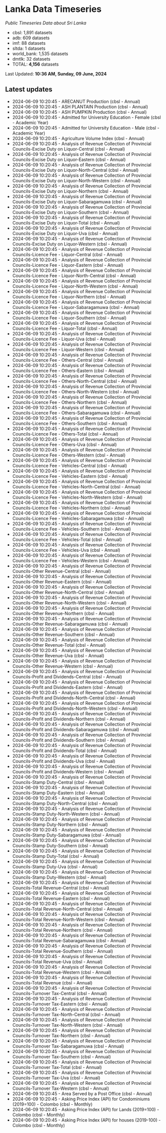 # Lanka Data Timeseries
*Public Timeseries Data about Sri Lanka*

* cbsl: 1,891 datasets
* adb: 609 datasets
* imf: 88 datasets
* sltda: 1 datasets
* world_bank: 1,535 datasets
* dmtlk: 32 datasets
* TOTAL: **4,156** datasets

Last Updated: **10:36 AM, Sunday, 09 June, 2024**

## Latest updates

* 2024-06-09 10:20:45 - ARECANUT Production (cbsl - Annual)
* 2024-06-09 10:20:45 - ASH PLANTAIN Production (cbsl - Annual)
* 2024-06-09 10:20:45 - ASH PUMPKIN Production (cbsl - Annual)
* 2024-06-09 10:20:45 - Admitted for University Education - Female (cbsl - Academic Year)
* 2024-06-09 10:20:45 - Admitted for University Education - Male (cbsl - Academic Year)
* 2024-06-09 10:20:45 - Agriculture Volume Index (cbsl - Annual)
* 2024-06-09 10:20:45 - Analysis of Revenue Collection of Provincial Councils-Excise Duty on Liquor-Central (cbsl - Annual)
* 2024-06-09 10:20:45 - Analysis of Revenue Collection of Provincial Councils-Excise Duty on Liquor-Eastern (cbsl - Annual)
* 2024-06-09 10:20:45 - Analysis of Revenue Collection of Provincial Councils-Excise Duty on Liquor-North-Central (cbsl - Annual)
* 2024-06-09 10:20:45 - Analysis of Revenue Collection of Provincial Councils-Excise Duty on Liquor-North-Western (cbsl - Annual)
* 2024-06-09 10:20:45 - Analysis of Revenue Collection of Provincial Councils-Excise Duty on Liquor-Northern (cbsl - Annual)
* 2024-06-09 10:20:45 - Analysis of Revenue Collection of Provincial Councils-Excise Duty on Liquor-Sabaragamuwa (cbsl - Annual)
* 2024-06-09 10:20:45 - Analysis of Revenue Collection of Provincial Councils-Excise Duty on Liquor-Southern (cbsl - Annual)
* 2024-06-09 10:20:45 - Analysis of Revenue Collection of Provincial Councils-Excise Duty on Liquor-Total (cbsl - Annual)
* 2024-06-09 10:20:45 - Analysis of Revenue Collection of Provincial Councils-Excise Duty on Liquor-Uva (cbsl - Annual)
* 2024-06-09 10:20:45 - Analysis of Revenue Collection of Provincial Councils-Excise Duty on Liquor-Western (cbsl - Annual)
* 2024-06-09 10:20:45 - Analysis of Revenue Collection of Provincial Councils-Licence Fee - Liquor-Central (cbsl - Annual)
* 2024-06-09 10:20:45 - Analysis of Revenue Collection of Provincial Councils-Licence Fee - Liquor-Eastern (cbsl - Annual)
* 2024-06-09 10:20:45 - Analysis of Revenue Collection of Provincial Councils-Licence Fee - Liquor-North-Central (cbsl - Annual)
* 2024-06-09 10:20:45 - Analysis of Revenue Collection of Provincial Councils-Licence Fee - Liquor-North-Western (cbsl - Annual)
* 2024-06-09 10:20:45 - Analysis of Revenue Collection of Provincial Councils-Licence Fee - Liquor-Northern (cbsl - Annual)
* 2024-06-09 10:20:45 - Analysis of Revenue Collection of Provincial Councils-Licence Fee - Liquor-Sabaragamuwa (cbsl - Annual)
* 2024-06-09 10:20:45 - Analysis of Revenue Collection of Provincial Councils-Licence Fee - Liquor-Southern (cbsl - Annual)
* 2024-06-09 10:20:45 - Analysis of Revenue Collection of Provincial Councils-Licence Fee - Liquor-Total (cbsl - Annual)
* 2024-06-09 10:20:45 - Analysis of Revenue Collection of Provincial Councils-Licence Fee - Liquor-Uva (cbsl - Annual)
* 2024-06-09 10:20:45 - Analysis of Revenue Collection of Provincial Councils-Licence Fee - Liquor-Western (cbsl - Annual)
* 2024-06-09 10:20:45 - Analysis of Revenue Collection of Provincial Councils-Licence Fee - Others-Central (cbsl - Annual)
* 2024-06-09 10:20:45 - Analysis of Revenue Collection of Provincial Councils-Licence Fee - Others-Eastern (cbsl - Annual)
* 2024-06-09 10:20:45 - Analysis of Revenue Collection of Provincial Councils-Licence Fee - Others-North-Central (cbsl - Annual)
* 2024-06-09 10:20:45 - Analysis of Revenue Collection of Provincial Councils-Licence Fee - Others-North-Western (cbsl - Annual)
* 2024-06-09 10:20:45 - Analysis of Revenue Collection of Provincial Councils-Licence Fee - Others-Northern (cbsl - Annual)
* 2024-06-09 10:20:45 - Analysis of Revenue Collection of Provincial Councils-Licence Fee - Others-Sabaragamuwa (cbsl - Annual)
* 2024-06-09 10:20:45 - Analysis of Revenue Collection of Provincial Councils-Licence Fee - Others-Southern (cbsl - Annual)
* 2024-06-09 10:20:45 - Analysis of Revenue Collection of Provincial Councils-Licence Fee - Others-Total (cbsl - Annual)
* 2024-06-09 10:20:45 - Analysis of Revenue Collection of Provincial Councils-Licence Fee - Others-Uva (cbsl - Annual)
* 2024-06-09 10:20:45 - Analysis of Revenue Collection of Provincial Councils-Licence Fee - Others-Western (cbsl - Annual)
* 2024-06-09 10:20:45 - Analysis of Revenue Collection of Provincial Councils-Licence Fee - Vehicles-Central (cbsl - Annual)
* 2024-06-09 10:20:45 - Analysis of Revenue Collection of Provincial Councils-Licence Fee - Vehicles-Eastern (cbsl - Annual)
* 2024-06-09 10:20:45 - Analysis of Revenue Collection of Provincial Councils-Licence Fee - Vehicles-North-Central (cbsl - Annual)
* 2024-06-09 10:20:45 - Analysis of Revenue Collection of Provincial Councils-Licence Fee - Vehicles-North-Western (cbsl - Annual)
* 2024-06-09 10:20:45 - Analysis of Revenue Collection of Provincial Councils-Licence Fee - Vehicles-Northern (cbsl - Annual)
* 2024-06-09 10:20:45 - Analysis of Revenue Collection of Provincial Councils-Licence Fee - Vehicles-Sabaragamuwa (cbsl - Annual)
* 2024-06-09 10:20:45 - Analysis of Revenue Collection of Provincial Councils-Licence Fee - Vehicles-Southern (cbsl - Annual)
* 2024-06-09 10:20:45 - Analysis of Revenue Collection of Provincial Councils-Licence Fee - Vehicles-Total (cbsl - Annual)
* 2024-06-09 10:20:45 - Analysis of Revenue Collection of Provincial Councils-Licence Fee - Vehicles-Uva (cbsl - Annual)
* 2024-06-09 10:20:45 - Analysis of Revenue Collection of Provincial Councils-Licence Fee - Vehicles-Western (cbsl - Annual)
* 2024-06-09 10:20:45 - Analysis of Revenue Collection of Provincial Councils-Other Revenue-Central (cbsl - Annual)
* 2024-06-09 10:20:45 - Analysis of Revenue Collection of Provincial Councils-Other Revenue-Eastern (cbsl - Annual)
* 2024-06-09 10:20:45 - Analysis of Revenue Collection of Provincial Councils-Other Revenue-North-Central (cbsl - Annual)
* 2024-06-09 10:20:45 - Analysis of Revenue Collection of Provincial Councils-Other Revenue-North-Western (cbsl - Annual)
* 2024-06-09 10:20:45 - Analysis of Revenue Collection of Provincial Councils-Other Revenue-Northern (cbsl - Annual)
* 2024-06-09 10:20:45 - Analysis of Revenue Collection of Provincial Councils-Other Revenue-Sabaragamuwa (cbsl - Annual)
* 2024-06-09 10:20:45 - Analysis of Revenue Collection of Provincial Councils-Other Revenue-Southern (cbsl - Annual)
* 2024-06-09 10:20:45 - Analysis of Revenue Collection of Provincial Councils-Other Revenue-Total (cbsl - Annual)
* 2024-06-09 10:20:45 - Analysis of Revenue Collection of Provincial Councils-Other Revenue-Uva (cbsl - Annual)
* 2024-06-09 10:20:45 - Analysis of Revenue Collection of Provincial Councils-Other Revenue-Western (cbsl - Annual)
* 2024-06-09 10:20:45 - Analysis of Revenue Collection of Provincial Councils-Profit and Dividends-Central (cbsl - Annual)
* 2024-06-09 10:20:45 - Analysis of Revenue Collection of Provincial Councils-Profit and Dividends-Eastern (cbsl - Annual)
* 2024-06-09 10:20:45 - Analysis of Revenue Collection of Provincial Councils-Profit and Dividends-North-Central (cbsl - Annual)
* 2024-06-09 10:20:45 - Analysis of Revenue Collection of Provincial Councils-Profit and Dividends-North-Western (cbsl - Annual)
* 2024-06-09 10:20:45 - Analysis of Revenue Collection of Provincial Councils-Profit and Dividends-Northern (cbsl - Annual)
* 2024-06-09 10:20:45 - Analysis of Revenue Collection of Provincial Councils-Profit and Dividends-Sabaragamuwa (cbsl - Annual)
* 2024-06-09 10:20:45 - Analysis of Revenue Collection of Provincial Councils-Profit and Dividends-Southern (cbsl - Annual)
* 2024-06-09 10:20:45 - Analysis of Revenue Collection of Provincial Councils-Profit and Dividends-Total (cbsl - Annual)
* 2024-06-09 10:20:45 - Analysis of Revenue Collection of Provincial Councils-Profit and Dividends-Uva (cbsl - Annual)
* 2024-06-09 10:20:45 - Analysis of Revenue Collection of Provincial Councils-Profit and Dividends-Western (cbsl - Annual)
* 2024-06-09 10:20:45 - Analysis of Revenue Collection of Provincial Councils-Stamp Duty-Central (cbsl - Annual)
* 2024-06-09 10:20:45 - Analysis of Revenue Collection of Provincial Councils-Stamp Duty-Eastern (cbsl - Annual)
* 2024-06-09 10:20:45 - Analysis of Revenue Collection of Provincial Councils-Stamp Duty-North-Central (cbsl - Annual)
* 2024-06-09 10:20:45 - Analysis of Revenue Collection of Provincial Councils-Stamp Duty-North-Western (cbsl - Annual)
* 2024-06-09 10:20:45 - Analysis of Revenue Collection of Provincial Councils-Stamp Duty-Northern (cbsl - Annual)
* 2024-06-09 10:20:45 - Analysis of Revenue Collection of Provincial Councils-Stamp Duty-Sabaragamuwa (cbsl - Annual)
* 2024-06-09 10:20:45 - Analysis of Revenue Collection of Provincial Councils-Stamp Duty-Southern (cbsl - Annual)
* 2024-06-09 10:20:45 - Analysis of Revenue Collection of Provincial Councils-Stamp Duty-Total (cbsl - Annual)
* 2024-06-09 10:20:45 - Analysis of Revenue Collection of Provincial Councils-Stamp Duty-Uva (cbsl - Annual)
* 2024-06-09 10:20:45 - Analysis of Revenue Collection of Provincial Councils-Stamp Duty-Western (cbsl - Annual)
* 2024-06-09 10:20:45 - Analysis of Revenue Collection of Provincial Councils-Total Revenue-Central (cbsl - Annual)
* 2024-06-09 10:20:45 - Analysis of Revenue Collection of Provincial Councils-Total Revenue-Eastern (cbsl - Annual)
* 2024-06-09 10:20:45 - Analysis of Revenue Collection of Provincial Councils-Total Revenue-North-Central (cbsl - Annual)
* 2024-06-09 10:20:45 - Analysis of Revenue Collection of Provincial Councils-Total Revenue-North-Western (cbsl - Annual)
* 2024-06-09 10:20:45 - Analysis of Revenue Collection of Provincial Councils-Total Revenue-Northern (cbsl - Annual)
* 2024-06-09 10:20:45 - Analysis of Revenue Collection of Provincial Councils-Total Revenue-Sabaragamuwa (cbsl - Annual)
* 2024-06-09 10:20:45 - Analysis of Revenue Collection of Provincial Councils-Total Revenue-Southern (cbsl - Annual)
* 2024-06-09 10:20:45 - Analysis of Revenue Collection of Provincial Councils-Total Revenue-Uva (cbsl - Annual)
* 2024-06-09 10:20:45 - Analysis of Revenue Collection of Provincial Councils-Total Revenue-Western (cbsl - Annual)
* 2024-06-09 10:20:45 - Analysis of Revenue Collection of Provincial Councils-Total Revenue (cbsl - Annual)
* 2024-06-09 10:20:45 - Analysis of Revenue Collection of Provincial Councils-Turnover Tax-Central (cbsl - Annual)
* 2024-06-09 10:20:45 - Analysis of Revenue Collection of Provincial Councils-Turnover Tax-Eastern (cbsl - Annual)
* 2024-06-09 10:20:45 - Analysis of Revenue Collection of Provincial Councils-Turnover Tax-North-Central (cbsl - Annual)
* 2024-06-09 10:20:45 - Analysis of Revenue Collection of Provincial Councils-Turnover Tax-North-Western (cbsl - Annual)
* 2024-06-09 10:20:45 - Analysis of Revenue Collection of Provincial Councils-Turnover Tax-Northern (cbsl - Annual)
* 2024-06-09 10:20:45 - Analysis of Revenue Collection of Provincial Councils-Turnover Tax-Sabaragamuwa (cbsl - Annual)
* 2024-06-09 10:20:45 - Analysis of Revenue Collection of Provincial Councils-Turnover Tax-Southern (cbsl - Annual)
* 2024-06-09 10:20:45 - Analysis of Revenue Collection of Provincial Councils-Turnover Tax-Total (cbsl - Annual)
* 2024-06-09 10:20:45 - Analysis of Revenue Collection of Provincial Councils-Turnover Tax-Uva (cbsl - Annual)
* 2024-06-09 10:20:45 - Analysis of Revenue Collection of Provincial Councils-Turnover Tax-Western (cbsl - Annual)
* 2024-06-09 10:20:45 - Area Served by a Post Office (cbsl - Annual)
* 2024-06-09 10:20:45 - Asking Price Index (API) for Condominiums (2019=100) - Colombo (cbsl - Monthly)
* 2024-06-09 10:20:45 - Asking Price Index (API) for Lands (2019=100) - Colombo (cbsl - Monthly)
* 2024-06-09 10:20:45 - Asking Price Index (API) for houses (2019-100) - Colombo (cbsl - Monthly)